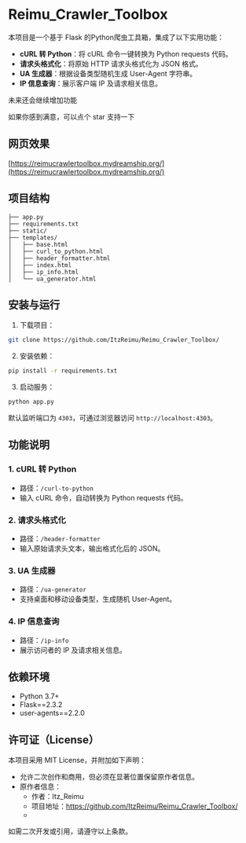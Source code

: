 # Reimu_Crawler_Toolbox
本项目是一个基于 Flask 的Python爬虫工具箱，集成了以下实用功能：

- **cURL 转 Python**：将 cURL 命令一键转换为 Python requests 代码。
- **请求头格式化**：将原始 HTTP 请求头格式化为 JSON 格式。
- **UA 生成器**：根据设备类型随机生成 User-Agent 字符串。
- **IP 信息查询**：展示客户端 IP 及请求相关信息。

未来还会继续增加功能

如果你感到满意，可以点个 star 支持一下

## 网页效果
[https://reimucrawlertoolbox.mydreamship.org/](https://reimucrawlertoolbox.mydreamship.org/)
## 项目结构

```
├── app.py                
├── requirements.txt      
├── static/               
├── templates/            
│   ├── base.html
│   ├── curl_to_python.html
│   ├── header_formatter.html
│   ├── index.html
│   ├── ip_info.html
│   └── ua_generator.html
```

## 安装与运行
1. 下载项目：
  ```bash
git clone https://github.com/ItzReimu/Reimu_Crawler_Toolbox/
```

2. 安装依赖：

```bash
pip install -r requirements.txt
```

3. 启动服务：

```bash
python app.py
```

默认监听端口为 `4303`，可通过浏览器访问 `http://localhost:4303`。

## 功能说明

### 1. cURL 转 Python
- 路径：`/curl-to-python`
- 输入 cURL 命令，自动转换为 Python requests 代码。

### 2. 请求头格式化
- 路径：`/header-formatter`
- 输入原始请求头文本，输出格式化后的 JSON。

### 3. UA 生成器
- 路径：`/ua-generator`
- 支持桌面和移动设备类型，生成随机 User-Agent。

### 4. IP 信息查询
- 路径：`/ip-info`
- 展示访问者的 IP 及请求相关信息。

## 依赖环境
- Python 3.7+
- Flask==2.3.2
- user-agents==2.2.0

## 许可证（License）

本项目采用 MIT License，并附加如下声明：

- 允许二次创作和商用，但必须在显著位置保留原作者信息。
- 原作者信息：
  - 作者：Itz_Reimu
  - 项目地址：https://github.com/ItzReimu/Reimu_Crawler_Toolbox/
  - 
如需二次开发或引用，请遵守以上条款。
